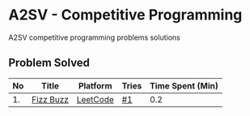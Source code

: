 # A2SV - Competitive Programming
A2SV competitive programming problems solutions


## Problem Solved

| No | Title | Platform | Tries | Time Spent (Min) |
| -- | ----- | -------- | ----- | ---------- |
| 1. | [Fizz Buzz](https://leetcode.com/problems/fizz-buzz/) | [LeetCode](https://leetcode.com) | [#1](https://github.com/wendirad/competitive-programming/blob/main/week-one/fizz-buzz.py) | 0.2 |
